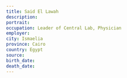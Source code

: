```yaml
---
title: Said El Lawah
description: 
portrait: 
occupation: Leader of Central Lab, Physician
employer: 
city: Ismaelia
province: Cairo
country: Egypt
source: 
birth_date: 
death_date: 
---
```

